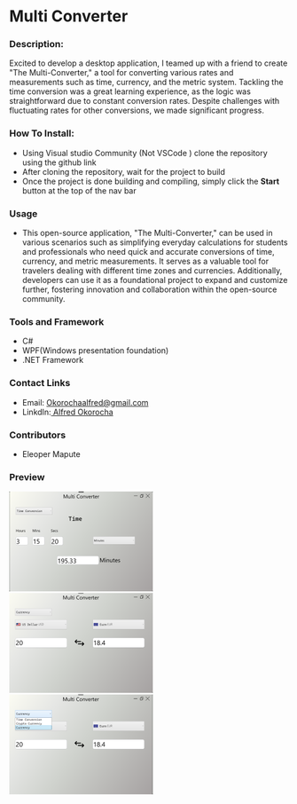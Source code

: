 # Multi Converter
### Description:
Excited to develop a desktop application, I teamed up with a friend to create "The Multi-Converter," a tool for converting various rates and measurements such as time, currency, and the metric system. Tackling the time conversion was a great learning experience, as the logic was straightforward due to constant conversion rates. Despite challenges with fluctuating rates for other conversions, we made significant progress.

### How To Install:
* Using Visual studio Community (Not VSCode ) clone the repository using the github link
* After cloning the repository, wait for the project to build
* Once the project is done building and compiling, simply click the **Start** button at the top of the nav bar

### Usage
* This open-source application, "The Multi-Converter," can be used in various scenarios such as simplifying everyday calculations for students and professionals who need quick and accurate conversions of time, currency, and metric measurements. It serves as a valuable tool for travelers dealing with different time zones and currencies. Additionally, developers can use it as a foundational project to expand and customize further, fostering innovation and collaboration within the open-source community.
### Tools and Framework
* C#
* WPF(Windows presentation foundation)
* .NET Framework
### Contact Links
* Email: Okorochaalfred@gmail.com
* LinkdIn:[ Alfred Okorocha](https://www.linkedin.com/in/alfred-okorocha-68aaa2235/)
### Contributors
* Eleoper Mapute
### Preview 

![Alt text](https://github.com/Alfie-1516/Multi-Converter/blob/master/multi_prev_1%20(Custom).png?raw=true "Title")
![Alt text](https://github.com/Alfie-1516/Multi-Converter/blob/master/multi_prev_2%20(Custom).png?raw=true "Title")
![Alt text](https://github.com/Alfie-1516/Multi-Converter/blob/master/multi_prev_3%20(Custom).png?raw=true "Title")
